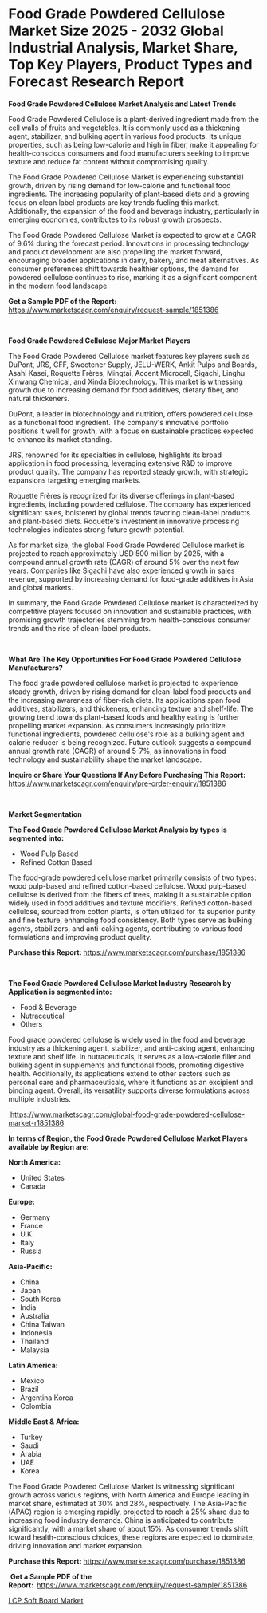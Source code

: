 <p><h1>Food Grade Powdered Cellulose Market Size 2025 - 2032 Global Industrial Analysis, Market Share, Top Key Players, Product Types and Forecast Research Report</h1></p><p><strong>Food Grade Powdered Cellulose Market Analysis and Latest Trends</strong></p>
<p><p>Food Grade Powdered Cellulose is a plant-derived ingredient made from the cell walls of fruits and vegetables. It is commonly used as a thickening agent, stabilizer, and bulking agent in various food products. Its unique properties, such as being low-calorie and high in fiber, make it appealing for health-conscious consumers and food manufacturers seeking to improve texture and reduce fat content without compromising quality. </p><p>The Food Grade Powdered Cellulose Market is experiencing substantial growth, driven by rising demand for low-calorie and functional food ingredients. The increasing popularity of plant-based diets and a growing focus on clean label products are key trends fueling this market. Additionally, the expansion of the food and beverage industry, particularly in emerging economies, contributes to its robust growth prospects.</p><p>The Food Grade Powdered Cellulose Market is expected to grow at a CAGR of 9.6% during the forecast period. Innovations in processing technology and product development are also propelling the market forward, encouraging broader applications in dairy, bakery, and meat alternatives. As consumer preferences shift towards healthier options, the demand for powdered cellulose continues to rise, marking it as a significant component in the modern food landscape.</p></p>
<p><strong>Get a Sample PDF of the Report:&nbsp;</strong> <a href="https://www.marketscagr.com/enquiry/request-sample/1851386?utm_campaign=3432&utm_medium=2&utm_source=Github&utm_content=ia&utm_term=26032025&utm_id=food-grade-powdered-cellulose">https://www.marketscagr.com/enquiry/request-sample/1851386</a></p>
<p>&nbsp;</p>
<p><strong>Food Grade Powdered Cellulose Major Market Players</strong></p>
<p><p>The Food Grade Powdered Cellulose market features key players such as DuPont, JRS, CFF, Sweetener Supply, JELU-WERK, Ankit Pulps and Boards, Asahi Kasei, Roquette Frères, Mingtai, Accent Microcell, Sigachi, Linghu Xinwang Chemical, and Xinda Biotechnology. This market is witnessing growth due to increasing demand for food additives, dietary fiber, and natural thickeners.</p><p>DuPont, a leader in biotechnology and nutrition, offers powdered cellulose as a functional food ingredient. The company's innovative portfolio positions it well for growth, with a focus on sustainable practices expected to enhance its market standing.</p><p>JRS, renowned for its specialties in cellulose, highlights its broad application in food processing, leveraging extensive R&D to improve product quality. The company has reported steady growth, with strategic expansions targeting emerging markets.</p><p>Roquette Frères is recognized for its diverse offerings in plant-based ingredients, including powdered cellulose. The company has experienced significant sales, bolstered by global trends favoring clean-label products and plant-based diets. Roquette's investment in innovative processing technologies indicates strong future growth potential.</p><p>As for market size, the global Food Grade Powdered Cellulose market is projected to reach approximately USD 500 million by 2025, with a compound annual growth rate (CAGR) of around 5% over the next few years. Companies like Sigachi have also experienced growth in sales revenue, supported by increasing demand for food-grade additives in Asia and global markets. </p><p>In summary, the Food Grade Powdered Cellulose market is characterized by competitive players focused on innovation and sustainable practices, with promising growth trajectories stemming from health-conscious consumer trends and the rise of clean-label products.</p></p>
<p>&nbsp;</p>
<p><strong>What Are The Key Opportunities For Food Grade Powdered Cellulose Manufacturers?</strong></p>
<p><p>The food grade powdered cellulose market is projected to experience steady growth, driven by rising demand for clean-label food products and the increasing awareness of fiber-rich diets. Its applications span food additives, stabilizers, and thickeners, enhancing texture and shelf-life. The growing trend towards plant-based foods and healthy eating is further propelling market expansion. As consumers increasingly prioritize functional ingredients, powdered cellulose's role as a bulking agent and calorie reducer is being recognized. Future outlook suggests a compound annual growth rate (CAGR) of around 5-7%, as innovations in food technology and sustainability shape the market landscape.</p></p>
<p><strong>Inquire or Share Your Questions If Any Before Purchasing This Report:</strong> <a href="https://www.marketscagr.com/enquiry/pre-order-enquiry/1851386?utm_campaign=3432&utm_medium=2&utm_source=Github&utm_content=ia&utm_term=26032025&utm_id=food-grade-powdered-cellulose">https://www.marketscagr.com/enquiry/pre-order-enquiry/1851386</a></p>
<p>&nbsp;</p>
<p><strong>Market Segmentation</strong></p>
<p><strong>The Food Grade Powdered Cellulose Market Analysis by types is segmented into:</strong></p>
<p><ul><li>Wood Pulp Based</li><li>Refined Cotton Based</li></ul></p>
<p><p>The food-grade powdered cellulose market primarily consists of two types: wood pulp-based and refined cotton-based cellulose. Wood pulp-based cellulose is derived from the fibers of trees, making it a sustainable option widely used in food additives and texture modifiers. Refined cotton-based cellulose, sourced from cotton plants, is often utilized for its superior purity and fine texture, enhancing food consistency. Both types serve as bulking agents, stabilizers, and anti-caking agents, contributing to various food formulations and improving product quality.</p></p>
<p><strong>Purchase this Report:&nbsp;</strong><a href="https://www.marketscagr.com/purchase/1851386?utm_campaign=3432&utm_medium=2&utm_source=Github&utm_content=ia&utm_term=26032025&utm_id=food-grade-powdered-cellulose">https://www.marketscagr.com/purchase/1851386</a></p>
<p>&nbsp;</p>
<p><strong>The Food Grade Powdered Cellulose Market Industry Research by Application is segmented into:</strong></p>
<p><ul><li>Food & Beverage</li><li>Nutraceutical</li><li>Others</li></ul></p>
<p><p>Food grade powdered cellulose is widely used in the food and beverage industry as a thickening agent, stabilizer, and anti-caking agent, enhancing texture and shelf life. In nutraceuticals, it serves as a low-calorie filler and bulking agent in supplements and functional foods, promoting digestive health. Additionally, its applications extend to other sectors such as personal care and pharmaceuticals, where it functions as an excipient and binding agent. Overall, its versatility supports diverse formulations across multiple industries.</p></p>
<p><a href="https://www.marketscagr.com/global-food-grade-powdered-cellulose-market-r1851386?utm_campaign=3432&utm_medium=2&utm_source=Github&utm_content=ia&utm_term=26032025&utm_id=food-grade-powdered-cellulose">&nbsp;https://www.marketscagr.com/global-food-grade-powdered-cellulose-market-r1851386</a></p>
<p><strong>In terms of Region, the Food Grade Powdered Cellulose Market Players available by Region are:</strong></p>
<p>
    <p> <strong> North America: </strong>
        <ul>
            <li>United States</li>
            <li>Canada</li>
        </ul>
        </p> 
    <p> <strong> Europe: </strong>
        <ul>
            <li>Germany</li>
            <li>France</li>
            <li>U.K.</li>
            <li>Italy</li>
            <li>Russia</li>
        </ul>
        </p> 
    <p> <strong> Asia-Pacific: </strong>
        <ul>
            <li>China</li>
            <li>Japan</li>
            <li>South Korea</li>
            <li>India</li>
            <li>Australia</li>
            <li>China Taiwan</li>
            <li>Indonesia</li>
            <li>Thailand</li>
            <li>Malaysia</li>
        </ul>
        </p> 
    <p> <strong> Latin America: </strong>
        <ul>
            <li>Mexico</li>
            <li>Brazil</li>
            <li>Argentina Korea</li>
            <li>Colombia</li>
        </ul>
        </p> 
    <p> <strong> Middle East & Africa: </strong>
        <ul>
            <li>Turkey</li>
            <li>Saudi</li>
            <li>Arabia</li>
            <li>UAE</li>
            <li>Korea</li>
        </ul>
    </p>
    </p>
<p><p>The Food Grade Powdered Cellulose Market is witnessing significant growth across various regions, with North America and Europe leading in market share, estimated at 30% and 28%, respectively. The Asia-Pacific (APAC) region is emerging rapidly, projected to reach a 25% share due to increasing food industry demands. China is anticipated to contribute significantly, with a market share of about 15%. As consumer trends shift toward health-conscious choices, these regions are expected to dominate, driving innovation and market expansion.</p></p>
<p><strong>Purchase this Report: </strong><a href="https://www.marketscagr.com/purchase/1851386?utm_campaign=3432&utm_medium=2&utm_source=Github&utm_content=ia&utm_term=26032025&utm_id=food-grade-powdered-cellulose">https://www.marketscagr.com/purchase/1851386</a></p>
<p>&nbsp;<strong>Get a Sample PDF of the Report:&nbsp;&nbsp;</strong><a href="https://www.marketscagr.com/enquiry/request-sample/1851386?utm_campaign=3432&utm_medium=2&utm_source=Github&utm_content=ia&utm_term=26032025&utm_id=food-grade-powdered-cellulose">https://www.marketscagr.com/enquiry/request-sample/1851386</a></p>
<p><strong></strong></p>
<p><p><a href="https://github.com/belhejmawoue/Market-Research-Report-List-1/blob/main/lcp-soft-board-market.md?utm_campaign=3432&utm_medium=2&utm_source=Github&utm_content=ia&utm_term=26032025&utm_id=food-grade-powdered-cellulose">LCP Soft Board Market</a></p></p>